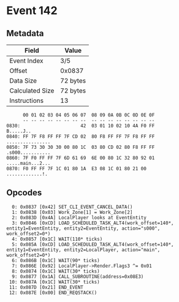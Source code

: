 # Event 142

## Metadata

| Field           | Value    |
|-----------------|----------|
| Event Index     | 3/5      |
| Offset          | 0x0837   |
| Data Size       | 72 bytes |
| Calculated Size | 72 bytes |
| Instructions    | 13       |

```
      00 01 02 03 04 05 06 07  08 09 0A 0B 0C 0D 0E 0F
      -- -- -- -- -- -- -- --  -- -- -- -- -- -- -- --
0830:                      42  03 01 10 02 10 4A F0 FF         B.....J..
0840: FF 7F F8 FF FF 7F CD 02  80 F8 FF FF 7F F8 FF FF  ................
0850: 7F 73 30 30 30 00 80 1C  03 80 CD 02 80 F8 FF FF  .s000...........
0860: 7F F0 FF FF 7F 6D 61 69  6E 00 80 1C 32 80 92 01  .....main...2...
0870: F0 FF FF 7F 1C 01 80 1A  E3 08 1C 01 80 21 00     .............!. 
```

## Opcodes

```
  0: 0x0837 [0x42] SET_CLI_EVENT_CANCEL_DATA()
  1: 0x0838 [0x03] Work_Zone[1] = Work_Zone[2]
  2: 0x083D [0x4A] LocalPlayer looks at EventEntity
  3: 0x0846 [0xCD] LOAD_SCHEDULED_TASK_ALT4(work_offset=140*, entity1=EventEntity, entity2=EventEntity, action="s000", work_offset2=0*)
  4: 0x0857 [0x1C] WAIT(110* ticks)
  5: 0x085A [0xCD] LOAD_SCHEDULED_TASK_ALT4(work_offset=140*, entity1=EventEntity, entity2=LocalPlayer, action="main", work_offset2=0*)
  6: 0x086B [0x1C] WAIT(90* ticks)
  7: 0x086E [0x92] LocalPlayer->Render.Flags3 ^= 0x01
  8: 0x0874 [0x1C] WAIT(30* ticks)
  9: 0x0877 [0x1A] CALL_SUBROUTINE(address=0x08E3)
 10: 0x087A [0x1C] WAIT(30* ticks)
 11: 0x087D [0x21] END_EVENT
 12: 0x087E [0x00] END_REQSTACK()
```

